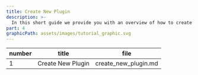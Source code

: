```yaml
---
title: Create New Plugin
description: >-
  In this short guide we provide you with an overview of how to create your own Membrane plugin and how to integrate it into your project.
part: 4
graphicPath: assets/images/tutorial_graphic.svg
---
```


| number | title             | file                 |
| ------ | ----------------- | -------------------- |
| 1      | Create New Plugin | create_new_plugin.md |
